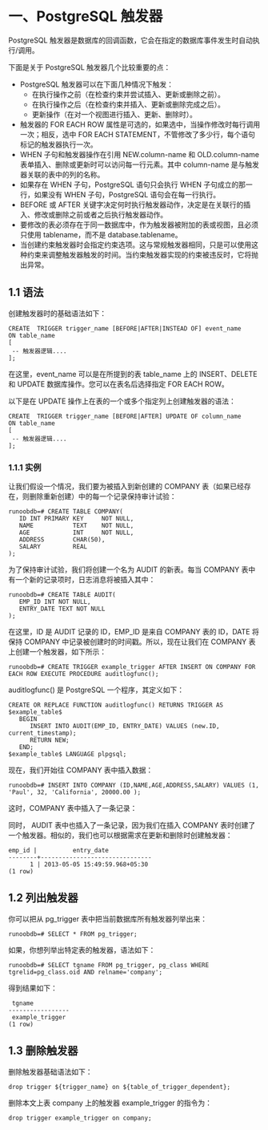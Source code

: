 # 一、PostgreSQL 触发器

PostgreSQL 触发器是数据库的回调函数，它会在指定的数据库事件发生时自动执行/调用。

下面是关于 PostgreSQL 触发器几个比较重要的点：

- PostgreSQL 触发器可以在下面几种情况下触发：
  - 在执行操作之前（在检查约束并尝试插入、更新或删除之前）。
  - 在执行操作之后（在检查约束并插入、更新或删除完成之后）。
  - 更新操作（在对一个视图进行插入、更新、删除时）。
- 触发器的 FOR EACH ROW 属性是可选的，如果选中，当操作修改时每行调用一次；相反，选中 FOR EACH STATEMENT，不管修改了多少行，每个语句标记的触发器执行一次。
- WHEN 子句和触发器操作在引用 NEW.column-name 和 OLD.column-name 表单插入、删除或更新时可以访问每一行元素。其中 column-name 是与触发器关联的表中的列的名称。
- 如果存在 WHEN 子句，PostgreSQL 语句只会执行 WHEN 子句成立的那一行，如果没有 WHEN 子句，PostgreSQL 语句会在每一行执行。
- BEFORE 或 AFTER 关键字决定何时执行触发器动作，决定是在关联行的插入、修改或删除之前或者之后执行触发器动作。
- 要修改的表必须存在于同一数据库中，作为触发器被附加的表或视图，且必须只使用 tablename，而不是 database.tablename。
- 当创建约束触发器时会指定约束选项。这与常规触发器相同，只是可以使用这种约束来调整触发器触发的时间。当约束触发器实现的约束被违反时，它将抛出异常。

## 1.1 语法

创建触发器时的基础语法如下：

```plsql
CREATE  TRIGGER trigger_name [BEFORE|AFTER|INSTEAD OF] event_name
ON table_name
[
 -- 触发器逻辑....
];
```

在这里，event_name 可以是在所提到的表 table_name 上的 INSERT、DELETE 和 UPDATE 数据库操作。您可以在表名后选择指定 FOR EACH ROW。

以下是在 UPDATE 操作上在表的一个或多个指定列上创建触发器的语法：

```plsql
CREATE  TRIGGER trigger_name [BEFORE|AFTER] UPDATE OF column_name
ON table_name
[
 -- 触发器逻辑....
];
```

### 1.1.1 实例

让我们假设一个情况，我们要为被插入到新创建的 COMPANY 表（如果已经存在，则删除重新创建）中的每一个记录保持审计试验：

```plsql
runoobdb=# CREATE TABLE COMPANY(
   ID INT PRIMARY KEY     NOT NULL,
   NAME           TEXT    NOT NULL,
   AGE            INT     NOT NULL,
   ADDRESS        CHAR(50),
   SALARY         REAL
);
```

为了保持审计试验，我们将创建一个名为 AUDIT 的新表。每当 COMPANY 表中有一个新的记录项时，日志消息将被插入其中：

```plsql
runoobdb=# CREATE TABLE AUDIT(
   EMP_ID INT NOT NULL,
   ENTRY_DATE TEXT NOT NULL
);
```

在这里，ID 是 AUDIT 记录的 ID，EMP_ID 是来自 COMPANY 表的 ID，DATE 将保持 COMPANY 中记录被创建时的时间戳。所以，现在让我们在 COMPANY 表上创建一个触发器，如下所示：

```plsql
runoobdb=# CREATE TRIGGER example_trigger AFTER INSERT ON COMPANY FOR EACH ROW EXECUTE PROCEDURE auditlogfunc();
```

auditlogfunc() 是 PostgreSQL 一个程序，其定义如下：

```plsql
CREATE OR REPLACE FUNCTION auditlogfunc() RETURNS TRIGGER AS $example_table$
   BEGIN
      INSERT INTO AUDIT(EMP_ID, ENTRY_DATE) VALUES (new.ID, current_timestamp);
      RETURN NEW;
   END;
$example_table$ LANGUAGE plpgsql;
```

现在，我们开始往 COMPANY 表中插入数据：

```plsql
runoobdb=# INSERT INTO COMPANY (ID,NAME,AGE,ADDRESS,SALARY) VALUES (1, 'Paul', 32, 'California', 20000.00 );
```

这时，COMPANY 表中插入了一条记录：

同时， AUDIT 表中也插入了一条记录，因为我们在插入 COMPANY 表时创建了一个触发器。相似的，我们也可以根据需求在更新和删除时创建触发器：

```plsql
emp_id |          entry_date
--------+-------------------------------
      1 | 2013-05-05 15:49:59.968+05:30
(1 row)
```

## 1.2 列出触发器

你可以把从 pg_trigger 表中把当前数据库所有触发器列举出来：

```plsql
runoobdb=# SELECT * FROM pg_trigger;
```

如果，你想列举出特定表的触发器，语法如下：

```plsql
runoobdb=# SELECT tgname FROM pg_trigger, pg_class WHERE tgrelid=pg_class.oid AND relname='company';
```

得到结果如下：

```plsql
 tgname
-----------------
 example_trigger
(1 row)
```

## 1.3 删除触发器

删除触发器基础语法如下：

```plsql
drop trigger ${trigger_name} on ${table_of_trigger_dependent};
```

删除本文上表 company 上的触发器 example_trigger 的指令为：

```plsql
drop trigger example_trigger on company;
```